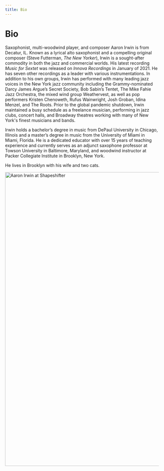 ```yaml
---
title: Bio
---
```


# Bio

Saxophonist, multi-woodwind player, and composer Aaron Irwin is from Decatur, IL. Known as a lyrical alto saxophonist and a compelling original composer (Steve Futterman, *The New Yorker*), Irwin is a sought-after commodity in both the jazz and commercial worlds. His latest recording *Music for Sextet* was released on *Innova Recordings* in January of 2021. He has seven other recordings as a leader with various instrumentations. In addition to his own groups, Irwin has performed with many leading jazz voices in the New York jazz community including the Grammy-nominated Darcy James Argue’s Secret Society, Bob Sabin’s Tentet, The Mike Fahie Jazz Orchestra, the mixed wind group Weathervest, as well as pop performers Kristen Chenoweth, Rufus Wainwright, Josh Groban, Idina Menzel, and The Roots. Prior to the global pandemic shutdown, Irwin maintained a busy schedule as a freelance musician, performing in jazz clubs, concert halls, and Broadway theatres working with many of New York's finest musicians and bands.

Irwin holds a bachelor’s degree in music from DePaul University in Chicago, Illinois and a master’s degree in music from the University of Miami in Miami, Florida. He is a dedicated educator with over 15 years of teaching experience and currently serves as an adjunct saxophone professor at Towson University in Baltimore, Maryland, and woodwind instructor at Packer Collegiate Institute in Brooklyn, New York.

He lives in Brooklyn with his wife and two cats.


<img
  alt="Aaron Irwin at Shapeshifter"
  width="960"
  sizes="100vw"
  src="https://user-images.githubusercontent.com/949985/42128949-85e98cb4-7c6b-11e8-8376-b45df7de7a1e.jpg"
  srcset="
    https://user-images.githubusercontent.com/949985/42128952-b7d238ca-7c6b-11e8-910a-b6116bcec6ed.jpg 480w,
    https://user-images.githubusercontent.com/949985/42128949-85e98cb4-7c6b-11e8-8376-b45df7de7a1e.jpg 960w"
  />
